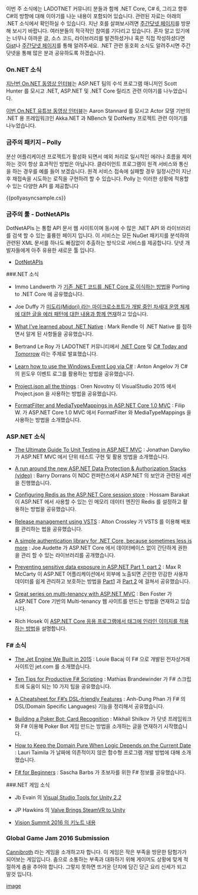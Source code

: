  이번 주 소식에는 LADOTNET 커뮤니티 분들과 함께 .NET Core, C# 6, 그리고 향후 C#의 방향에 대해 이야기를 나눈 내용이 포함되어 있습니다. 관련된 자료는 아래의 .NET 소식에서 확인하실 수 있습니다. 지난 호를 살펴보시려면 [주간닷넷 페이지](https://www.facebook.com/jugan.net/)를 방문해 보시기 바랍니다. 여러분들의 적극적인 참여를 기다리고 있습니다. 혼자 알고 있기에는 너무나 아까운 글, 소스 코드, 라이브러리를 발견하셨거나 혹은 직접 작성하셨다면 [Gist](https://gist.github.com/options/e9fc443b8c882157fe4a)나 [주간닷넷 페이지](https://www.facebook.com/jugan.net/)를 통해 알려주세요. .NET 관련 동호회 소식도 알려주시면 주간닷넷을 통해 많은 분과 공유하도록 하겠습니다.

### On.NET 소식

[지난번 On.NET 동영상 인터뷰](https://www.youtube.com/watch?v=g2a4W6Q7aRw)는 ASP.NET 팀의 수석 프로그램 매니저인 Scott Hunter 를 모시고 .NET, ASP.NET 및 .NET Core 릴리즈 관련 이야기를 나누었습니다. 

[이번 On.NET 유튜브 동영상 인터뷰](https://www.youtube.com/watch?v=BEvn9aI6rd0)는 Aaron Stannard 를 모시고 Actor 모델 기반의 .NET 용 프레임워크인 Akka.NET 과 NBench 및 DotNetty 프로젝트 관련 이야기를 나누었습니다.

### 금주의 패키지 – Polly

분산 어플리케이션 프로젝트가 활성화 되면서 예외 처리로 일시적인 에러나 흐름을 제어하는 것이 항상 효과적인 방법은 아닙니다. 클라이언트 프로그램이 원격 서비스와 통신을 하는 경우를 예를 들어 보겠습니다. 원격 서비스 접속에 실패할 경우 일정시간이 지난 후  재접속을 시도하는 로직을 구현하려 할 수 있습니다. Polly 는 이러한 상황에 적용할 수 있는 다양한 API 를 제공합니다

<section>
{{pollyasyncsample.cs}}<script src="https://gist.github.com/bleroy/33881883f87a763f5ceb.js"></script>
</section>


### 금주의 툴 - DotNetAPIs

DotNetAPIs 는 통합 API 문서 웹 사이트이며 동시에 수 많은 .NET API 와 라이브러리를 검색 할 수 있는 훌륭한 페이지 입니다. 이 서비스는 모든 NuGet 패키지를 분석하여 관련된 XML 문서를 하나도 빠짐없이 추출하는 방식으로 서비스를 제공합니다. 닷넷 개발자들에게 아주 유용한 새로운 툴 입니다.

* [DotNetAPIs](http://dotnetapis.com/)

###.NET 소식

* Immo Landwerth 가 [기존 .NET 코드를 .NET Core 로 이식하는 방법](https://blogs.msdn.microsoft.com/dotnet/2016/02/10/porting-to-net-core/)을 Porting to .NET Core 에 공유했습니다.

* Joe Duffy 가 [미도리(Midori) 라는 마이크로소프트가 개발 중인 차세대 운영 체제에 대한 글을 에러 패턴에 대한 내용과 함께 연재](http://joeduffyblog.com/2016/02/07/the-error-model/)하고 있습니다. 

* [What I’ve learned about .NET Native](https://blog.rendle.io/what-ive-learned-about-dotnet-native/) : Mark Rendle 이 .NET Native 를 접하면서 알게 된 사항들을 공유했습니다.

* Bertrand Le Roy 가 LADOTNET 커뮤니티에서 [.NET Core](http://www.slideshare.net/BertrandLeRoy/net-core) 및 [C# Today and Tomorrow](http://www.slideshare.net/BertrandLeRoy/c-today-and-tomorrow) 라는 주제로 발표했습니다.  

* [Learn how to use the Windows Event Log via C#](http://automatetheplanet.com/windows-event-log-tips/) : Anton Angelov 가 C# 의 윈도우 이벤트 로그를 활용하는 방법을 공유했습니다.

* [Project.json all the things](https://oren.codes/2016/02/08/project-json-all-the-things/) : Oren Novotny 이 VisualStudio 2015 에서 Project.json 을 사용하는 방법을 공유했습니다. 

* [FormatFilter and MediaTypeMappings in ASP.NET Core 1.0 MVC](http://www.strathweb.com/2016/02/formatfilter-and-mediatypemappings-in-asp-net-core-1-0-mvc/) : Filip W. 가 ASP.NET Core 1.0 MVC 에서 FormatFilter 와 MediaTypeMappings 을 사용하는 방법을 소개했습니다.


### ASP.NET 소식

* [The Ultimate Guide To Unit Testing in ASP.NET MVC](http://www.danylkoweb.com//Blog/the-ultimate-guide-to-unit-testing-in-aspnet-mvc-E2) : Jonathan Danylko 가 ASP.NET MVC 에서 단위 테스트 구현 및 활용 방법을 소개했습니다.

* [A run around the new ASP.NET Data Protection & Authorization Stacks (video)](https://vimeo.com/153102690) : Barry Dorrans 이 NDC 컨퍼런스에서 ASP.NET 의 보안과 관련된 세션을 진행했습니다.

* [Configuring Redis as the ASP.NET Core session store](http://www.hossambarakat.net/2016/02/03/configuring-redis-as-asp-net-core-1-0-session-store/) : Hossam Barakat 이 ASP.NET 에서 사용할 수 있는 인 메모리 데이터 엔진인 Redis 를 설정하고 활용하는 방법을 공유했습니다.

* [Release management using VSTS](https://codesnob.wordpress.com/2016/02/04/release-management-using-vsts/) : Alton Crossley 가 VSTS 를 이용해 배포를 관리하는 법을 공유했습니다.

* [A simple authentication library for .NET Core, because sometimes less is more](https://github.com/joeaudette/cloudscribe.Web.SimpleAuth) : Joe Audette 가 ASP.NET Core 에서 데이터베이스 없이 간단하게 권한을 관리 할 수 있는 라이브러리를 공개했습니다.

* [Preventing sensitive data exposure in ASP.NET Part 1, part 2](http://lockmedown.com/preventing-sensitive-data-exposure-aspnet-part1/) : Max R McCarty 이 ASP.NET 어플리케이션에서 외부에 노출되면 곤란한 민감한 사용자 데이터를 쉽게 관리하고 보호하는 방법을 [Part1](http://lockmedown.com/preventing-sensitive-data-exposure-aspnet-part1/) 과 [Part 2](http://lockmedown.com/preventing-sensitive-data-exposure-aspnet-part2/) 에 걸쳐서 공유했습니다.

* [Great series on multi-tenancy with ASP.NET MVC](http://benfoster.io/blog/tagged/multi-tenancy) : Ben Foster 가 ASP.NET Core 기반의 Multi-tenancy 웹 사이트를 만드는 방법을 연재하고 있습니다.

* Rich Hosek 이 [ASP.NET Core 응용 프로그램에서 태그에 인라인 이미지를 적용하는 방법](http://adventuresinwebprogramming.blogspot.kr/2016/02/inline-image-taghelper.html)을 설명합니다.

### F# 소식

* [The Jet Engine We Built in 2015](http://techgroup.jet.com/blog/2016/02-05-the-jet-engine-we-built-in-2015/index.html) : Louie Bacaj 이 F# 으로 개발된 전자상거래 사이트인 jet.com 를 소개했습니다.

* [Ten Tips for Productive F# Scripting](http://brandewinder.com/2016/02/06/10-fsharp-scripting-tips/) : Mathias Brandewinder 가 F# 스크립트에 도움이 되는 10 가지 팁을 공유했습니다.

* [A Cheatsheet for F#’s DSL-friendly Features](https://github.com/dungpa/dsls-in-action-fsharp/blob/master/DSLCheatsheet.md) : Anh-Dung Phan 가 F# 의 DSL(Domain Specific Languages) 기능을 정리해서 공유했습니다.

* [Building a Poker Bot: Card Recognition](http://mikhail.io/2016/02/building-a-poker-bot-card-recognition/) : Mikhail Shilkov 가 닷넷 프레임워크와 F# 이용해 Poker Bot 게임 만드는 방법을 소개하는 글을 연재하기 시작했습니다.

* [How to Keep the Domain Pure When Logic Depends on the Current Date](http://www.taimila.com/blog/fsharp-pure-time-dependent-domain/) : Lauri Taimila 가 날짜에 의존적이지 않은 함수형 프로그램 개발 방법에 대해 소개했습니다.

* [F# for Beginners](https://sachabarbs.wordpress.com/1406-2/) : Sascha Barbs 가 초보자를 위한 F# 정보를 공유했습니다.


###.NET 게임 소식

* Jb Evain 의 [Visual Studio Tools for Unity 2.2](https://blogs.msdn.microsoft.com/visualstudio/2016/02/04/visual-studio-tools-for-unity-2-2/)

* JP Hawkins 의 [Valve Brings SteamVR to Unity](http://blogs.unity3d.com/2016/02/10/valve-brings-steamvr-to-the-unity-technologies-platform/)

* [Vision Summit 2016 의 키노트 내용](https://www.youtube.com/watch?v=2hYDtxCtzdA)

### Global Game Jam 2016 Submission

 [Cannibroth](http://globalgamejam.org/2016/games/cannibroth) 라는 게임을 소개하고자 합니다. 이 게임은 작은 부족을 방문한 탐험가가 되어보는 게임입니다. 춤으로 소통하는 부족과 대화하기 위해 게이머도 상황에 맞게 적절하게 춤을 추어야 합니다. 그렇지 못하면 뜨거운 단지에 담긴 당근 요리 신세가 되고 말것 입니다.

[image](https://camo.githubusercontent.com/72ad3c8fd24c3634eb665eb5c62dee80c3d12d69/687474703a2f2f62726574687564736f6e2e636f6d2f67616d6573662f696d616765732f63616e6e6962726f74682e706e67)